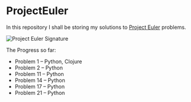 # ProjectEuler

In this repository I shall be storing my solutions to [Project Euler](https://projecteuler.net) problems.

![Project Euler Signature](https://projecteuler.net/profile/Pav.png)

The Progress so far:

- Problem 1 – Python, Clojure
- Problem 2 – Python
- Problem 11 – Python
- Problem 14 – Python
- Problem 17 – Python
- Problem 21 – Python

